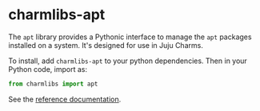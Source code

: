 # charmlibs-apt

The `apt` library provides a Pythonic interface to manage the `apt` packages installed on a system. It's designed for use in Juju Charms.

To install, add `charmlibs-apt` to your python dependencies. Then in your Python code, import as:

```py
from charmlibs import apt
```

See the [reference documentation](https://canonical-charmlibs.readthedocs-hosted.com/reference/charmlibs/apt/).

